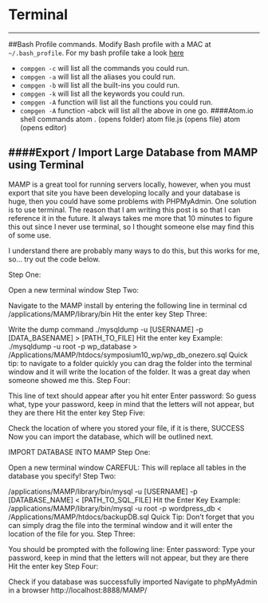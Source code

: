 # Terminal
---
##Bash Profile commands. Modify Bash profile with a MAC at ```~/.bash_profile```. For my bash profile take a look [here](https://gist.github.com/david-j-davis/e62bbb01d2caa0c29f3b45a8d25b1bd0)
* ```compgen -c``` will list all the commands you could run.
* ```compgen -a``` will list all the aliases you could run.
* ```compgen -b``` will list all the built-ins you could run.
* ```compgen -k``` will list all the keywords you could run.
* ```compgen -A``` function will list all the functions you could run.
* ```compgen -A``` function -abck will list all the above in one go.
####Atom.io shell commands
atom . (opens folder)
atom file.js (opens file)
atom (opens editor)

####Export / Import Large Database from MAMP using Terminal
---
MAMP is a great tool for running servers locally, however, when you must export that site you have been developing locally and your database is huge, then you could have some problems with PHPMyAdmin.
One solution is to use terminal. The reason that I am writing this post is so that I can reference it in the future. It always takes me more that 10 minutes to figure this out since I never use terminal, so I thought someone else may find this of some use.

I understand there are probably many ways to do this, but this works for me, so… try out the code below.

Step One:

Open a new terminal window
Step Two:

Navigate to the MAMP install by entering the following line in terminal
cd /applications/MAMP/library/bin
Hit the enter key
Step Three:

Write the dump command
./mysqldump -u [USERNAME] -p [DATA_BASENAME] > [PATH_TO_FILE]
Hit the enter key
Example:
./mysqldump -u root -p wp_database > /Applications/MAMP/htdocs/symposium10_wp/wp_db_onezero.sql
Quick tip: to navigate to a folder quickly you can drag the folder into the terminal window and it will write the location of the folder. It was a great day when someone showed me this.
Step Four:

This line of text should appear after you hit enter
Enter password:
So guess what, type your password, keep in mind that the letters will not appear, but they are there
Hit the enter key
Step Five:

Check the location of where you stored your file, if it is there, SUCCESS
Now you can import the database, which will be outlined next.

IMPORT DATABASE INTO MAMP
Step One:

Open a new terminal window
CAREFUL: This will replace all tables in the database you specify!
Step Two:

/applications/MAMP/library/bin/mysql -u [USERNAME] -p [DATABASE_NAME] < [PATH_TO_SQL_FILE]
Hit the Enter Key
Example:
/applications/MAMP/library/bin/mysql -u root -p wordpress_db < /Applications/MAMP/htdocs/backupDB.sql
Quick Tip: Don’t forget that you can simply drag the file into the terminal window and it will enter the location of the file for you.
Step Three:

You should be prompted with the following line:
Enter password:
Type your password, keep in mind that the letters will not appear, but they are there
Hit the enter key
Step Four:

Check if you database was successfully imported
Navigate to phpMyAdmin in a browser
http://localhost:8888/MAMP/
